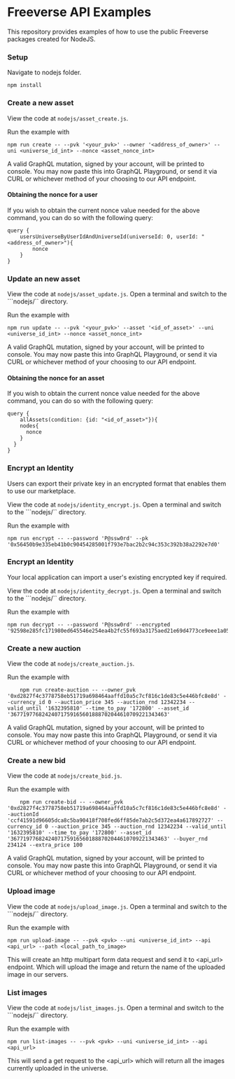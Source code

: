 # Freeverse API Examples
This repository provides examples of how to use the public Freeverse packages created for NodeJS.

### Setup

Navigate to nodejs folder.

```
npm install
```

### Create a new asset

View the code at ```nodejs/asset_create.js```.

Run the example with 
```
npm run create -- --pvk '<your_pvk>' --owner '<address_of_owner>' --uni <universe_id_int> --nonce <asset_nonce_int>
```

A valid GraphQL mutation, signed by your account, will be printed to console. You may now paste this into GraphQL Playground, or send it via CURL or whichever method of your choosing to our API endpoint.

#### Obtaining the nonce for a user

If you wish to obtain the current nonce value needed for the above command, you can do so with the following query:
```
query {
    usersUniverseByUserIdAndUniverseId(universeId: 0, userId: "<address_of_owner>"){
        nonce
    }
}
```

### Update an new asset

View the code at ```nodejs/asset_update.js```. Open a terminal and switch to the ```nodejs/`` directory.

Run the example with 
```
npm run update -- --pvk '<your_pvk>' --asset '<id_of_asset>' --uni <universe_id_int> --nonce <asset_nonce_int>
```

A valid GraphQL mutation, signed by your account, will be printed to console. You may now paste this into GraphQL Playground, or send it via CURL or whichever method of your choosing to our API endpoint.

#### Obtaining the nonce for an asset

If you wish to obtain the current nonce value needed for the above command, you can do so with the following query:
```
query {
	allAssets(condition: {id: "<id_of_asset>"}){
    nodes{
      nonce
    }
  }
}
```

### Encrypt an Identity

Users can export their private key in an encrypted format that enables them to use our marketplace.

View the code at ```nodejs/identity_encrypt.js```. Open a terminal and switch to the ```nodejs/`` directory.

Run the example with
```
npm run encrypt -- --password 'P@ssw0rd' --pk '0x56450b9e335eb41b0c90454285001f793e7bac2b2c94c353c392b38a2292e7d0'
```

### Encrypt an Identity

Your local application can import a user's existing encrypted key if required.

View the code at ```nodejs/identity_decrypt.js```. Open a terminal and switch to the ```nodejs/`` directory.

Run the example with
```
npm run decrypt -- --password 'P@ssw0rd' --encrypted '92598e285fc171980ed645546e254ea4b2fc55f693a3175aed21e69d4773ce9eee1a05968d5b7e1049f1c5b3523719eea727aa6cc8a64b8fe53e858becdf914c'
```

### Create a new auction

View the code at ```nodejs/create_auction.js```.

Run the example with 
```
    npm run create-auction -- --owner_pvk '0xd2827f4c3778758eb51719a698464aaffd10a5c7cf816c1de83c5e446bfc8e8d' --currency_id 0 --auction_price 345 --auction_rnd 12342234 --valid_until '1632395810' --time_to_pay '172800' --asset_id '36771977682424071759165601888702044610709221343463' 
```

A valid GraphQL mutation, signed by your account, will be printed to console. You may now paste this into GraphQL Playground, or send it via CURL or whichever method of your choosing to our API endpoint.

### Create a new bid

View the code at ```nodejs/create_bid.js```.

Run the example with 
```
    npm run create-bid -- --owner_pvk '0xd2827f4c3778758eb51719a698464aaffd10a5c7cf816c1de83c5e446bfc8e8d' --auctionId 'ccf41591d96605dca8c5ba90418f708fed6ff85de7ab2c5d372ea4a617892727' --currency_id 0 --auction_price 345 --auction_rnd 12342234 --valid_until '1632395810' --time_to_pay '172800' --asset_id '36771977682424071759165601888702044610709221343463' --buyer_rnd 234124 --extra_price 100 
```

A valid GraphQL mutation, signed by your account, will be printed to console. You may now paste this into GraphQL Playground, or send it via CURL or whichever method of your choosing to our API endpoint.

### Upload image

View the code at ```nodejs/upload_image.js```. Open a terminal and switch to the ```nodejs/`` directory.

Run the example with 
```
npm run upload-image -- --pvk <pvk> --uni <universe_id_int> --api <api_url> --path <local_path_to_image>
```
This will create an http multipart form data request and send it to <api_url> endpoint. Which will upload the image and return the name of the uploaded image in our servers.


### List images

View the code at ```nodejs/list_images.js```. Open a terminal and switch to the ```nodejs/`` directory.

Run the example with 
```
npm run list-images -- --pvk <pvk> --uni <universe_id_int> --api <api_url>
```
This will send a get request to the <api_url> which will return all the images currently uploaded in the universe.
